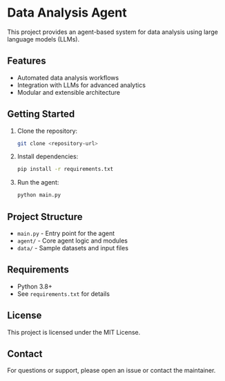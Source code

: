 # Data Analysis Agent

This project provides an agent-based system for data analysis using large language models (LLMs).

## Features

- Automated data analysis workflows
- Integration with LLMs for advanced analytics
- Modular and extensible architecture

## Getting Started

1. Clone the repository:
    ```bash
    git clone <repository-url>
    ```
2. Install dependencies:
    ```bash
    pip install -r requirements.txt
    ```
3. Run the agent:
    ```bash
    python main.py
    ```

## Project Structure

- `main.py` - Entry point for the agent
- `agent/` - Core agent logic and modules
- `data/` - Sample datasets and input files

## Requirements

- Python 3.8+
- See `requirements.txt` for details

## License

This project is licensed under the MIT License.

## Contact

For questions or support, please open an issue or contact the maintainer.